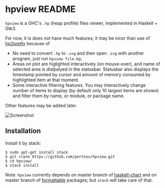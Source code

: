 hpview README
=============

`hpview` is a GHC's `.hp` (heap profile) files viewer, implemented in Haskell + Gtk3.

For now, it is does not have much features; it may be nicer than use of [hp2pretty][1] because of

* No need to convert `.hp` to `.svg` and then open `.svg` with another program, just run `hpview file.hp`;
* Areas on plot are higlighted interactively (on mouse-over), and name of selected area is dislpalyed in the statusbar. Statusbar also displays the timestamp pointed by cursor and amount of memory consumed by highlighted item at that moment.
* Some interactive filtering features. You may interactively change number of items to display (by default only 10 largest items are shown) and filter them by name, or module, or package name.

Other features may be added later.

![Screenshot](https://user-images.githubusercontent.com/284644/62966062-af8c9380-be1f-11e9-90c3-177f4be91f18.png)

Installation
------------

Install it by stack:

```
$ sudo apt-get install stack
$ git clone https://github.com/portnov/hpview.git
$ cd hpview/
$ stack install
```

Note: `hpview` currently depends on master branch of [haskell-chart][2] and on
master branch of [formattable][3] packages; but `stack` will take care of that.

[1]: http://hackage.haskell.org/package/hp2pretty
[2]: https://github.com/timbod7/haskell-chart
[3]: https://github.com/portnov/formattable

